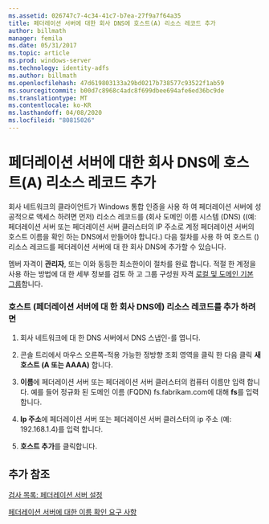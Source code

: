 ```yaml
---
ms.assetid: 026747c7-4c34-41c7-b7ea-27f9a7f64a35
title: 페더레이션 서버에 대한 회사 DNS에 호스트(A) 리소스 레코드 추가
author: billmath
manager: femila
ms.date: 05/31/2017
ms.topic: article
ms.prod: windows-server
ms.technology: identity-adfs
ms.author: billmath
ms.openlocfilehash: 47d619803133a29bd0217b738577c93522f1ab59
ms.sourcegitcommit: b00d7c8968c4adc8f699dbee694afe6ed36bc9de
ms.translationtype: MT
ms.contentlocale: ko-KR
ms.lasthandoff: 04/08/2020
ms.locfileid: "80815026"
---
```

# <a name="add-a-host-a-resource-record-to-corporate-dns-for-a-federation-server"></a>페더레이션 서버에 대한 회사 DNS에 호스트(A) 리소스 레코드 추가



회사 네트워크의 클라이언트가 Windows 통합 인증을 사용 하 여 페더레이션 서버에 성공적으로 액세스 하려면 먼저\) 리소스 레코드를 \(회사 도메인 이름 시스템 \(DNS\) (\(예: 페더레이션 서버 또는 페더레이션 서버 클러스터의 IP 주소로 계정 페더레이션 서버의 호스트 이름을 확인 하는 DNS에서 만들어야 합니다.\) 다음 절차를 사용 하 여 호스트 \(\) 리소스 레코드를 페더레이션 서버에 대 한 회사 DNS에 추가할 수 있습니다.  
  
멤버 자격이 **관리자**, 또는 이와 동등한 최소한이이 절차를 완료 합니다.  적절 한 계정을 사용 하는 방법에 대 한 세부 정보를 검토 하 고 그룹 구성원 자격 [로컬 및 도메인 기본 그룹](https://go.microsoft.com/fwlink/?LinkId=83477)합니다.   
  
### <a name="to-add-a-host-a-resource-record-to-corporate-dns-for-a-federation-server"></a>호스트 \(페더레이션 서버에 대 한 회사 DNS에\) 리소스 레코드를 추가 하려면  
  
1.  회사 네트워크에 대 한 DNS 서버에서 DNS 스냅인\-를 엽니다.  
  
2.  콘솔 트리에서 마우스 오른쪽\-적용 가능한 정방향 조회 영역을 클릭 한 다음 클릭 **새 호스트 \(A 또는 AAAA\)** 합니다.  
  
3.  **이름**에 페더레이션 서버 또는 페더레이션 서버 클러스터의 컴퓨터 이름만 입력 합니다. 예를 들어 정규화 된 도메인 이름 \(FQDN\) fs.fabrikam.com에 대해 **fs**를 입력 합니다.  
  
4.  **Ip 주소**에 페더레이션 서버 또는 페더레이션 서버 클러스터의 ip 주소 (예: 192.168.1.4)를 입력 합니다.  
  
5.  **호스트 추가**를 클릭합니다.  
  
## <a name="additional-references"></a>추가 참조  
[검사 목록: 페더레이션 서버 설정](Checklist--Setting-Up-a-Federation-Server.md)  
  
[페더레이션 서버에 대한 이름 확인 요구 사항](https://technet.microsoft.com/library/dd807055.aspx)  
  

